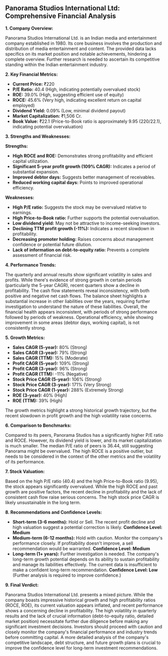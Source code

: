 ## Panorama Studios International Ltd: Comprehensive Financial Analysis

**1. Company Overview:**

Panorama Studios International Ltd. is an Indian media and entertainment company established in 1980.  Its core business involves the production and distribution of media entertainment and content.  The provided data lacks specifics on its market position and notable achievements, hindering a complete overview.  Further research is needed to ascertain its competitive standing within the Indian entertainment industry.

**2. Key Financial Metrics:**

* **Current Price:** ₹220
* **P/E Ratio:** 40.4 (High, indicating potentially overvalued stock)
* **ROE:** 39.0% (High, suggesting efficient use of equity)
* **ROCE:** 45.6% (Very high, indicating excellent return on capital employed)
* **Dividend Yield:** 0.09% (Low, minimal dividend payout)
* **Market Capitalization:** ₹1,506 Cr.
* **Book Value:** ₹22.1 (Price-to-Book ratio is approximately 9.95 (220/22.1), indicating potential overvaluation)


**3. Strengths and Weaknesses:**

**Strengths:**

* **High ROCE and ROE:**  Demonstrates strong profitability and efficient capital utilization.
* **Significant 5-year profit growth (109% CAGR):**  Indicates a period of substantial expansion.
* **Improved debtor days:**  Suggests better management of receivables.
* **Reduced working capital days:**  Points to improved operational efficiency.

**Weaknesses:**

* **High P/E ratio:**  Suggests the stock may be overvalued relative to earnings.
* **High Price-to-Book ratio:** Further supports the potential overvaluation.
* **Low dividend yield:**  May not be attractive to income-seeking investors.
* **Declining TTM profit growth (-11%):**  Indicates a recent slowdown in profitability.
* **Decreasing promoter holding:**  Raises concerns about management confidence or potential future dilution.
* **Lack of information on debt-to-equity ratio:**  Prevents a complete assessment of financial risk.


**4. Performance Trends:**

The quarterly and annual results show significant volatility in sales and profits. While there's evidence of strong growth in certain periods (particularly the 5-year CAGR), recent quarters show a decline in profitability.  The cash flow statements reveal inconsistency, with both positive and negative net cash flows.  The balance sheet highlights a substantial increase in other liabilities over the years, requiring further investigation to understand the nature of these liabilities.  Overall, the financial health appears inconsistent, with periods of strong performance followed by periods of weakness. Operational efficiency, while showing improvement in some areas (debtor days, working capital), is not consistently strong.

**5. Growth Metrics:**

* **Sales CAGR (5-year):** 80% (Strong)
* **Sales CAGR (3-year):** 79% (Strong)
* **Sales CAGR (TTM):** 15% (Moderate)
* **Profit CAGR (5-year):** 109% (Strong)
* **Profit CAGR (3-year):** 96% (Strong)
* **Profit CAGR (TTM):** -11% (Negative)
* **Stock Price CAGR (5-year):** 106% (Strong)
* **Stock Price CAGR (3-year):** 171% (Very Strong)
* **Stock Price CAGR (1-year):** 288% (Extremely Strong)
* **ROE (3-year):** 40% (High)
* **ROE (TTM):** 39% (High)

The growth metrics highlight a strong historical growth trajectory, but the recent slowdown in profit growth and the high volatility raise concerns.

**6. Comparison to Benchmarks:**

Compared to its peers, Panorama Studios has a significantly higher P/E ratio and ROCE.  However, its dividend yield is lower, and its market capitalization is much smaller.  The median P/E ratio of peers is 36.44, still suggesting Panorama might be overvalued.  The high ROCE is a positive outlier, but needs to be considered in the context of the other metrics and the volatility of its performance.

**7. Stock Valuation:**

Based on the high P/E ratio (40.4) and the high Price-to-Book ratio (9.95), the stock appears significantly overvalued. While the high ROCE and past growth are positive factors, the recent decline in profitability and the lack of consistent cash flow raise serious concerns.  The high stock price CAGR is likely unsustainable in the long term.

**8. Recommendations and Confidence Levels:**

* **Short-term (3-6 months):** Hold or Sell.  The recent profit decline and high valuation suggest a potential correction is likely.  **Confidence Level: Medium**
* **Medium-term (6-12 months):** Hold with caution.  Monitor the company's performance closely.  If profitability doesn't improve, a sell recommendation would be warranted. **Confidence Level: Medium**
* **Long-term (1+ years):**  Further investigation is needed.  The company's long-term growth potential depends on its ability to sustain profitability and manage its liabilities effectively.  The current data is insufficient to make a confident long-term recommendation. **Confidence Level: Low**  (Further analysis is required to improve confidence.)


**9. Final Verdict:**

Panorama Studios International Ltd. presents a mixed picture.  While the company boasts impressive historical growth and high profitability ratios (ROCE, ROE), its current valuation appears inflated, and recent performance shows a concerning decline in profitability.  The high volatility in quarterly results and the lack of crucial information (debt-to-equity ratio, detailed market position) necessitate further due diligence before making any significant investment decisions.  Investors should proceed with caution and closely monitor the company's financial performance and industry trends before committing capital.  A more detailed analysis of the company's competitive landscape, debt structure, and future growth plans is crucial to improve the confidence level for long-term investment recommendations.
